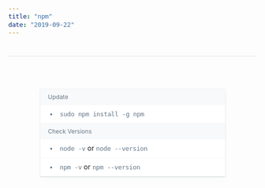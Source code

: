 ```yaml
---
title: "npm"
date: "2019-09-22"
---
```


<style>
    ul {
        background-color: white;
        width: 375px;
        padding: 0;
        box-shadow: 0 6px 8px rgba(102,119,136,.03),0 1px 2px rgba(102,119,136,.3);
        margin: 0 auto;
        margin-top: 50px;
    }
    h4 {
        border-top: solid 1px rgba(102,119,136,.05);
        font-size: 12px;
        padding: 8px 16px;
        font-weight: 400;
        background: #f8f9fa;
        color: #678;
        font-family: -apple-system,BlinkMacSystemFont,segoe ui,roboto,oxygen,ubuntu,cantarell,fira sans,droid sans,helvetica neue,sans-serif;
        margin: 0;
    }
    li {
        padding: 8px;
        padding-left: 36px;
        list-style-type: none;
        border-top: solid 1px rgba(102,119,136,.05) !important;
        font-size: 14px;
    }
    li::before {
        content: '';
        position: relative;
        display: inline-block;
        width: 4px;
        height: 4px;
        background: #678;
        border-radius: 50%;
        right: 16px;
        top: -2px;
    }
    code {
        color: #678;
        letter-spacing: -.03em;
        font-size: 13px;
        line-height: 21px;
    }
</style>

<h1 style="text-align:center;border-top: solid 1px rgba(102,119,136,.2);padding-top:16px;"></h1>

<ul>
<h4>Update</h4>
    <li><code>sudo npm install -g npm</code></li>
<h4>Check Versions</h4>
    <li><code>node -v</code> or <code>node --version</code></li>
    <li><code>npm -v</code> or <code>npm --version</code></li>
</ul>